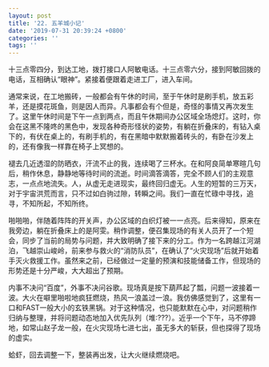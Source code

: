 ```yaml
---
layout: post
title: '22. 五羊城小记'
date: '2019-07-31 20:39:24 +0800'
categories: ''
tags: ''
---
```


十三点零四分，到达工地，拨打接口人阿敏电话。十三点零六分，接到阿敏回拨的电话，互相确认“眼神”。紧接着便跟着走进工厂，进入车间。



通常来说，在工地搬砖，一般都会有午休的时间，至于午休时是刷手机，放五彩羊，还是摸花斑鱼，则是因人而异。凡事都会有个但是，奇怪的事情又再次发生了。这里午休时间是下午一点到两点，而且午休期间办公区域全场熄灯。这时，你会在这黑不隆咚的黑色中，发现各种奇形怪状的姿势，有躺在折叠床的，有钻入桌下的，有伏在桌上的，有刷手机的，有在黑暗中默默搬着砖头的，有卧在沙发上的，还有像我一样靠在椅子上冥想的。



褪去几近透湿的防晒衣，汗流不止的我，连续喝了三杯水。在和阿良简单寒暄几句后，稍作休息，静静地等待时间的流逝。时间滴答滴答，完全不顾人们的主观意志，一点点地流失。人，从虚无走进现实，最终回归虚无。人生的短暂的三万天，对于宇宙洪荒而言，只不过如白驹过隙，转瞬之间。我们一直在忙碌中寻找，追寻，不知所起，不知所终。



啪啪啪，伴随着阵阵的开关声，办公区域的白织灯被一一点亮。后来得知，原来在我旁边，躺在折叠床上的是阿雯。稍作调整，便召集现场的有关人员开了一个短会，同步了当前的局势与问题，并大致明确了接下来的分工。作为一名跨越江河湖泊，飞越崇山峻岭，前来参与救火的“消防队员”，在确认了“火灾现场”后就开始着手灭火救援工作。虽然来之前，已经做过一定量的预演和技能储备工作，但现场的形势还是十分严峻，大大超出了预期。



内事不决问“百度”，外事不决问谷歌。现场真是按下葫芦起了瓢，问题一波接着一波。大火在噼里啪啦地疯狂燃烧，热风一浪盖过一浪。我仿佛感觉到了，这里有一口和FAST一般大小的玄铁黑锅。对于这种情况，也只能默默在心中，对问题稍作归纳与整理，并将问题动态地加入优先队列（堆:???）。近乎一个下午，马不停蹄地，如常山赵子龙一般，在火灾现场七进七出，虽无多大的斩获，但也探得了现场的虚实。



蛤虾，回去调整一下，整装再出发，让大火继续燃烧吧。


